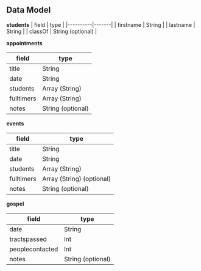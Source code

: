 ## Data Model 

**students**
| field | type |
|----------|-------|
| firstname | String |
| lastname | String |
| classOf | String (optional) |

**appointments**

| field | type |
|----------|-------|
| title | String |
| date | String | 
| students | Array (String) |
| fulltimers | Array (String) |
| notes | String (optional) |

**events**

| field | type |
|----------|-------|
| title | String |
| date | String |
| students | Array (String) |
| fulltimers | Array (String) (optional) |
| notes | String (optional) |

**gospel**

| field | type |
|----------|-------|
| date | String |
| tractspassed | Int |
| peoplecontacted | Int |
| notes | String (optional) |